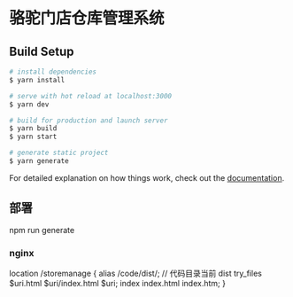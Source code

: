 # 骆驼门店仓库管理系统

## Build Setup

```bash
# install dependencies
$ yarn install

# serve with hot reload at localhost:3000
$ yarn dev

# build for production and launch server
$ yarn build
$ yarn start

# generate static project
$ yarn generate
```

For detailed explanation on how things work, check out the [documentation](https://www.nuxtjs.cn/).

## 部署

npm run generate

### nginx

location /storemanage {
        alias   /code/dist/; // 代码目录当前 dist
        try_files $uri.html $uri/index.html $uri;
        index  index.html index.htm;
}
